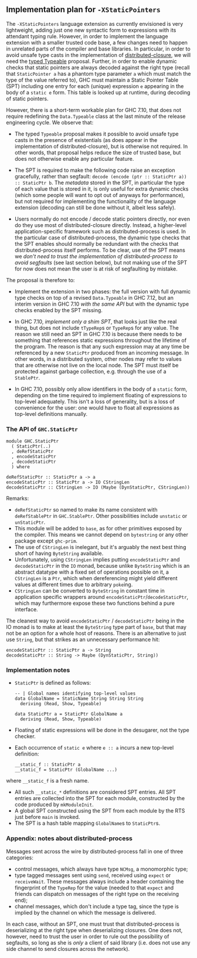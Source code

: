 ## Implementation plan for `-XStaticPointers`


The `-XStaticPointers` language extension as currently envisioned is very lightweight, adding just one new syntactic form to expressions with its attendant typing rule. However, in order to implement the language extension with a smaller trusted code base, a few changes need to happen in unrelated parts of the compiler and base libraries. In particular, in order to avoid unsafe type casts in the implementation of [distributed-closure](distributed-closures), we will need the [typed Typeable](typeable) proposal. Further, in order to enable dynamic checks that static pointers are always decoded against the right type (recall that `StaticPointer a` has a phantom type parameter `a` which must match the type of the value referred to), GHC must maintain a Static Pointer Table (SPT) including one entry for each (unique) expression `e` appearing in the body of a `static e` form. This table is looked up at runtime, during decoding of static pointers.


However, there is a short-term workable plan for GHC 7.10, that does not require redefining the `Data.Typeable` class at the last minute of the release engineering cycle. We observe that:

- The typed `Typeable` proposal makes it possible to avoid unsafe type casts in the presence of existentials (as does appear in the implementation of distributed-closure), but is otherwise not required. In other words, that proposal helps reduce the size of trusted base, but does not otherwise enable any particular feature.

- The SPT is required to make the following code raise an exception gracefully, rather than segfault: `decode (encode (ptr :: StaticPtr a)) :: StaticPtr b`. The *metadata* stored in the SPT, in particular the type of each value that is stored in it, is only useful for extra dynamic checks (which some people will want to opt out of anyways for performance), but not required for implementing the functionality of the language extension (decoding can still be done without it, albeit less safely).

- Users normally do not encode / decode static pointers directly, nor even do they use most of distributed-closure directly. Instead, a higher-level application-specific framework such as distributed-process is used. In the particular case of distributed-process, the dynamic type checks that the SPT enables should normally be redundant with the checks that distributed-process itself performs. To be clear, use of the SPT means we *don't need to trust the implementation of distributed-process to avoid segfaults* (see last section below), but not making use of the SPT for now does not mean the user is at risk of segfaulting by mistake.


The proposal is therefore to:

- Implement the extension in two phases: the full version with full dynamic type checks on top of a revised `Data.Typeable` in GHC 7.12, but an interim version in GHC 7.10 *with the same API* but with the dynamic type checks enabled by the SPT missing.

- In GHC 7.10, *implement only a shim SPT*, that looks just like the real thing, but does not include `tTypeRep`s or `TypeRep`s for any value. The reason we still need an SPT in GHC 7.10 is because there needs to be something that references static expressions throughout the lifetime of the program. The reason is that any such expression may at any time be referenced by a new `StaticPtr` produced from an incoming message. In other words, in a distributed system, other nodes may refer to values that are otherwise not live on the local node. The SPT must itself be protected against garbage collection, e.g. through the use of a `StablePtr`.

- In GHC 7.10, possibly only allow identifiers in the body of a `static` form, depending on the time required to implement floating of expressions to top-level adequately. This isn't a loss of generality, but is a loss of convenience for the user: one would have to float all expressions as top-level definitions manually.

### The API of `GHC.StaticPtr`

```wiki
module GHC.StaticPtr
  ( StaticPtr(..)
  , deRefStaticPtr
  , encodeStaticPtr
  , decodeStaticPtr
  ) where

deRefStaticPtr :: StaticPtr a -> a
encodeStaticPtr :: StaticPtr a -> IO CStringLen
decodeStaticPtr :: CStringLen -> IO (Maybe (DynStaticPtr, CStringLen))
```


Remarks:

- `deRefStaticPtr` so named to make its name consistent with `deRefStablePtr` in `GHC.StablePtr`. Other possibilities include `unstatic` or `unStaticPtr`.
- This module will be added to `base`, as for other primitives exposed by the compiler. This means we cannot depend on `bytestring` or any other package except `ghc-prim`.
- The use of `CStringLen` is inelegant, but it's arguably the next best thing short of having `ByteString` available.
- Unfortunately, using `CStringLen` implies putting `encodeStaticPtr` and `decodeStaticPtr` in the `IO` monad, because unlike `ByteString` which is an abstract datatype with a fixed set of operations possible on it, a `CStringLen` is a `Ptr`, which when dereferencing might yield different values at different times due to arbitrary `poke`ing.
- `CStringLen` can be converted to `ByteString` in constant time in application specific wrappers around `encodeStaticPtr`/`decodeStaticPtr`, which may furthermore expose these two functions behind a pure interface.


The cleanest way to avoid `encodeStaticPtr` / `decodeStaticPtr` being in the IO monad is to make at least the `ByteString` type part of `base`, but that may not be an option for a whole host of reasons. There is an alternative to just use `String`, but that strikes as an unnecessary performance hit:

```wiki
encodeStaticPtr :: StaticPtr a -> String
decodeStaticPtr :: String -> Maybe (DynStaticPtr, String))
```

### Implementation notes

- `StaticPtr` is defined as follows:

  ```wiki
  -- | Global names identifying top-level values
  data GlobalName = StaticName String String String
    deriving (Read, Show, Typeable)

  data StaticPtr a = StaticPtr GlobalName a
    deriving (Read, Show, Typeable)
  ```
- Floating of static expressions will be done in the desugarer, not the type checker.
- Each occurrence of `static e` where `e :: a` incurs a new top-level definition:

  ```wiki
  __static_f :: StaticPtr a
  __static_f = StaticPtr (GlobalName ...)
  ```


where `__static_f` is a fresh name.

- All such `__static_*` definitions are considered SPT entries. All SPT entries are collected into the SPT for each module, constructed by the code produced by `mkModuleInit`.
- A global SPT constructed using the SPT from each module by the RTS just before `main` is invoked.
- The SPT is a hash table mapping `GlobalName`s to `StaticPtr`s.

### Appendix: notes about distributed-process


Messages sent across the wire by distributed-process fall in one of three categories:

- control messages, which always have type `NCMsg`, a monomorphic type;
- type tagged messages sent using `send`, received using `expect` or `receiveWait`. These messages always include a header containing the fingerprint of the `TypeRep` for the value (needed to that `expect` and friends can dispatch on messages of the right type on the receiving end);
- channel messages, which don't include a type tag, since the type is implied by the channel on which the message is delivered.


In each case, without an SPT, one must trust that distributed-process is deserializing at the right type when deserializing closures. One does not, however, need to trust the user in order to rule out the possibility of segfaults, so long as she is *only* a client of said library (i.e. does not use any side channel to send closures across the network).
